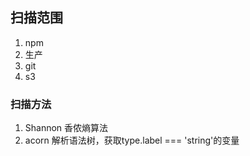 ## 扫描范围
1. npm
2. 生产
3. git
4. s3

### 扫描方法
1. Shannon 香侬熵算法
2. acorn 解析语法树，获取type.label === 'string'的变量